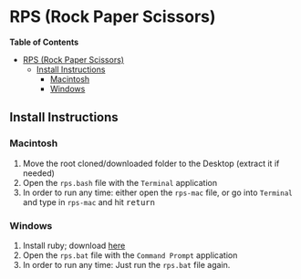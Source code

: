 # RPS (Rock Paper Scissors)

**Table of Contents**

- [RPS (Rock Paper Scissors)](#rps-rock-paper-scissors)
  - [Install Instructions](#install-instructions)
    - [Macintosh](#macintosh)
    - [Windows](#windows)

## Install Instructions

### Macintosh

1. Move the root cloned/downloaded folder to the Desktop (extract it if needed)
2. Open the `rps.bash` file with the `Terminal` application
3. In order to run any time: either open the `rps-mac` file, or go into `Terminal` and type in `rps-mac` and hit <kbd>return</kbd>

### Windows

1. Install ruby; download [here](http://rubyinstaller.org/downloads/)
2. Open the `rps.bat` file with the `Command Prompt` application
3. In order to run any time: Just run the `rps.bat` file again.


